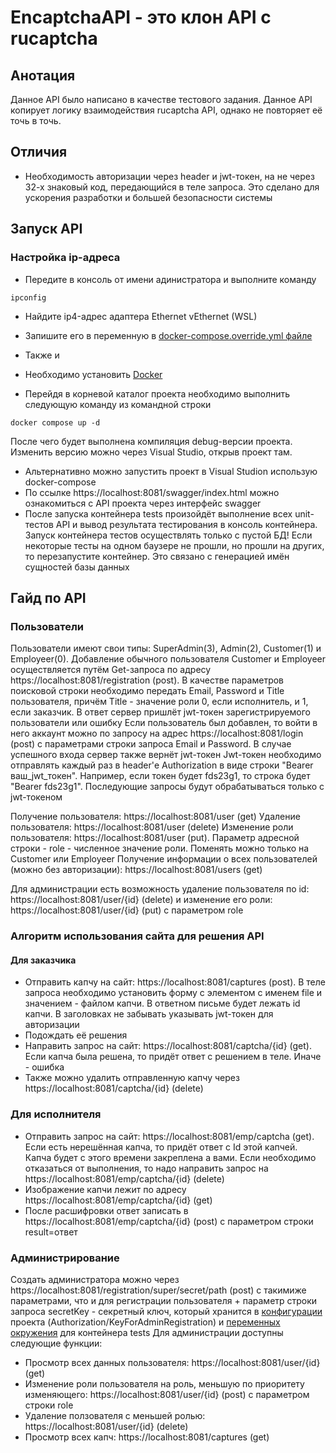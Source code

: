 # EncaptchaAPI - это клон API с rucaptcha
## Анотация
Данное API было написано в качестве тестового задания. Данное API копирует логику взаимодействия rucaptcha API, однако не повторяет её точь в точь.
## Отличия
* Необходимость авторизации через header и jwt-токен, на не через 32-х знаковый код, передающийся в теле запроса. Это сделано для ускорения разработки и большей безопасности системы
## Запуск API
### Настройка ip-адреса
* Передите в консоль от имени адинистратора и выполните команду 
```
ipconfig
```
* Найдите ip4-адрес адаптера Ethernet vEthernet (WSL)
* Запишите его в переменную  в [docker-compose.override.yml файле](docker-compose.override.yml)
* Также и

* Необходимо установить [Docker](https://www.docker.com)
* Перейдя в корневой каталог проекта необходимо выполнить следующую команду из командной строки
```
docker compose up -d
```
После чего будет выполнена компиляция debug-версии проекта. Изменить версию можно через Visual Studio, открыв проект там.
* Альтернативно можно запустить проект в Visual Studion использую docker-compose
* По ссылке https://localhost:8081/swagger/index.html можно ознакомиться с API проекта через интерфейс swagger
* После запуска контейнера tests произойдёт выполнение всех unit-тестов API и вывод результата тестирования в консоль контейнера. Запуск контейнера тестов осуществлять только с пустой БД! Если некоторые тесты на одном баузере не прошли, но прошли на других, то перезапустите контейнер. Это связано с генерацией имён сущностей базы данных
## Гайд по API
### Пользователи
Пользователи имеют свои типы: SuperAdmin(3), Admin(2), Customer(1) и Employeer(0). 
Добавление обычного пользователя Customer и Employeer осуществляется путём Get-запроса по адресу https://localhost:8081/registration (post). В качестве параметров поисковой строки необходимо передать Email, Password и Title пользователя, причём Title - значение роли 0, если исполнитель, и 1, если заказчик. В ответ сервер пришлёт jwt-токен зарегистрируемого пользователи или ошибку
Если пользователь был добавлен, то войти в него аккаунт можно по запросу на адрес https://localhost:8081/login (post) с параметрами строки запроса Email и Password. В случае успешного входа сервер также вернёт jwt-токен
Jwt-токен необходимо отправлять каждый раз в header'е Authorization в виде строки "Bearer ваш_jwt_токен". Например, если токен будет fds23g1, то строка будет "Bearer fds23g1". Последующие запросы будут обрабатываться только с jwt-токеном

Получение пользователя: https://localhost:8081/user (get)
Удаление пользователя: https://localhost:8081/user (delete)
Изменение роли пользователя: https://localhost:8081/user (put). Параметр адресной строки - role - численное значение роли. Поменять можно только на Customer или Employeer
Получение информации о всех пользователей (можно без авторизации): https://localhost:8081/users (get)

Для администрации есть возможность удаление пользователя по id: https://localhost:8081/user/{id} (delete) и изменение его роли: https://localhost:8081/user/{id} (put) с параметром role

### Алгоритм использования сайта для решения API
#### Для заказчика
* Отправить капчу на сайт: https://localhost:8081/captures (post). В теле запроса необходимо установить форму с элементом с именем file и значением - файлом капчи. В ответном письме будет лежать id капчи. В заголовках не забывать указывать jwt-токен для авторизации
* Подождать её решения
* Направить запрос на сайт:  https://localhost:8081/captcha/{id} (get). Если капча была решена, то придёт ответ с решением в теле. Иначе - ошибка
* Также можно удалить отправленную капчу через https://localhost:8081/captcha/{id} (delete)
### Для исполнителя
* Отправить запрос на сайт: https://localhost:8081/emp/captcha (get). Если есть нерешённая капча, то придёт ответ с Id этой капчей. Капча будет с этого времени закреплена а вами. Если необходимо отказаться от выполнения, то надо направить запрос на https://localhost:8081/emp/captcha/{id} (delete)
* Изображение капчи лежит по адресу https://localhost:8081/emp/captcha/{id} (get)
* После расшифровки ответ записать в https://localhost:8081/emp/captcha/{id} (post) с параметром строки result=ответ

### Администрирование
Создать администратора можно через https://localhost:8081/registration/super/secret/path (post) с такимиже параметрами, что и для регистрации пользователя + параметр строки запроса secretKey - секретный ключ, который хранится в [конфигурации](./EncaptchaAPI/appsettings.json) проекта (Authorization/KeyForAdminRegistration) и [переменных окружения](docker-compose.override.yml) для контейнера tests
Для администрации доступны следующие функции: 
* Просмотр всех данных пользователя: https://localhost:8081/user/{id} (get)
* Изменение роли пользователя на роль, меньшую по приоритету изменяющего: https://localhost:8081/user/{id} (post) с параметром строки role
* Удаление ползователя с меньшей ролью: https://localhost:8081/user/{id} (delete)
* Просмотр всех капч: https://localhost:8081/captures (get)